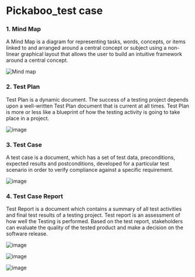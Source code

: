 # Pickaboo_test case	

 ### 1.  **Mind Map**
A Mind Map is a diagram for representing tasks, words, concepts, or items linked to and arranged around a central concept or subject using a non-linear graphical layout that allows the user to build an intuitive framework around a central concept.

![Mind map](https://github.com/parthadebnath99/Test_Case-Manual-testing/assets/43374147/f542bbee-67da-4794-a9c9-c1fc6358b02b)

### 2.  **Test Plan**
Test Plan is a dynamic document. The success of a testing project depends upon a well-written Test Plan document that is current at all times. Test Plan is more or less like a blueprint of how the testing activity is going to take place in a project.
	
![image](https://github.com/parthadebnath99/Test_Case-Manual-testing/assets/43374147/a4db06bc-7c76-426d-ae6c-277d3392a49f)
	


### 3. **Test Case**
A test case is a document, which has a set of test data, preconditions, expected results and postconditions, developed for a particular test scenario in order to verify compliance against a specific requirement.			
				


									
									
									
																	
									
									
									
![image](https://github.com/parthadebnath99/Test_Case-Manual-testing/assets/43374147/23800910-507f-4bd0-be18-a2cb3d97b0df)





### 4.  **Test Case Report**

Test Report is a document which contains a summary of all test activities and final test results of a testing project. Test report is an assessment of how well the Testing is performed. Based on the test report, stakeholders can evaluate the quality of the tested product and make a decision on the software release.

![image](https://github.com/parthadebnath99/Test_Case-Manual-testing/assets/43374147/a81a32dd-7a72-46f8-9e44-f8cc2d07656f)   




![image](https://github.com/parthadebnath99/Test_Case-Manual-testing/assets/43374147/e7a1fe76-e137-48df-b5ae-169dc52bcfc3) 


 ![image](https://github.com/parthadebnath99/Test_Case-Manual-testing/assets/43374147/8412aec9-9bd0-4044-a765-05dd5c2c7fb7)

